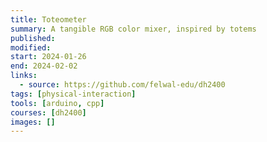 ```yaml
---
title: Toteometer
summary: A tangible RGB color mixer, inspired by totems
published:
modified:
start: 2024-01-26
end: 2024-02-02
links:
  - source: https://github.com/felwal-edu/dh2400
tags: [physical-interaction]
tools: [arduino, cpp]
courses: [dh2400]
images: []
---
```


